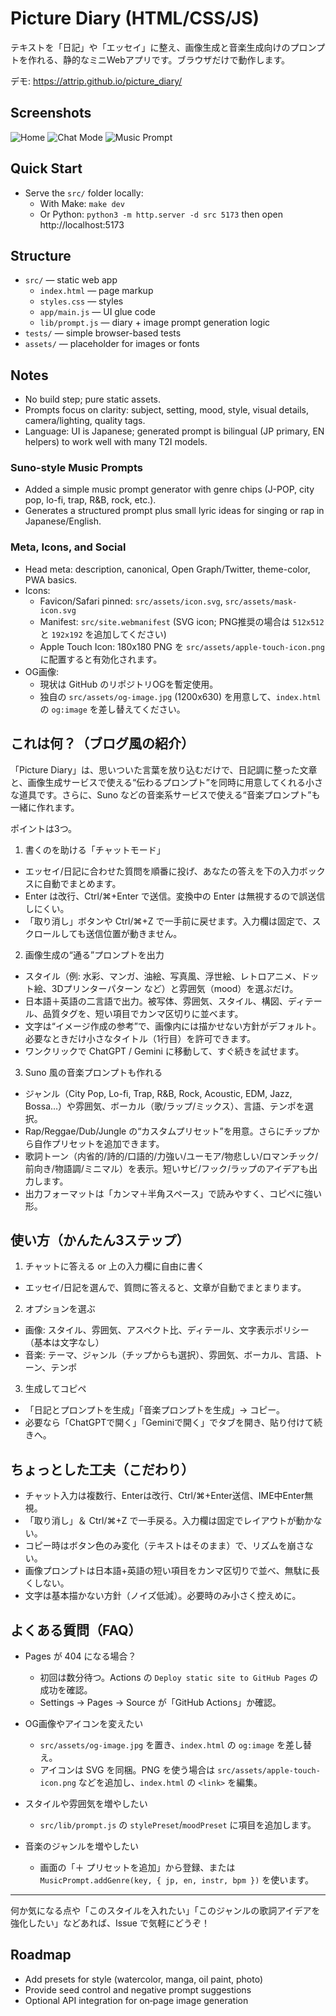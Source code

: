 # Picture Diary (HTML/CSS/JS)

テキストを「日記」や「エッセイ」に整え、画像生成と音楽生成向けのプロンプトを作れる、静的なミニWebアプリです。ブラウザだけで動作します。

デモ: https://attrip.github.io/picture_diary/

## Screenshots

![Home](src/assets/screenshots/screenshot-home.svg)
![Chat Mode](src/assets/screenshots/screenshot-chat.svg)
![Music Prompt](src/assets/screenshots/screenshot-music.svg)

## Quick Start

- Serve the `src/` folder locally:
  - With Make: `make dev`
  - Or Python: `python3 -m http.server -d src 5173` then open http://localhost:5173

## Structure

- `src/` — static web app
  - `index.html` — page markup
  - `styles.css` — styles
  - `app/main.js` — UI glue code
  - `lib/prompt.js` — diary + image prompt generation logic
- `tests/` — simple browser-based tests
- `assets/` — placeholder for images or fonts

## Notes

- No build step; pure static assets.
- Prompts focus on clarity: subject, setting, mood, style, visual details, camera/lighting, quality tags.
- Language: UI is Japanese; generated prompt is bilingual (JP primary, EN helpers) to work well with many T2I models.

### Suno-style Music Prompts

- Added a simple music prompt generator with genre chips (J-POP, city pop, lo-fi, trap, R&B, rock, etc.).
- Generates a structured prompt plus small lyric ideas for singing or rap in Japanese/English.

### Meta, Icons, and Social

- Head meta: description, canonical, Open Graph/Twitter, theme-color, PWA basics.
- Icons:
  - Favicon/Safari pinned: `src/assets/icon.svg`, `src/assets/mask-icon.svg`
  - Manifest: `src/site.webmanifest` (SVG icon; PNG推奨の場合は `512x512` と `192x192` を追加してください)
  - Apple Touch Icon: 180x180 PNG を `src/assets/apple-touch-icon.png` に配置すると有効化されます。
- OG画像:
  - 現状は GitHub のリポジトリOGを暫定使用。
  - 独自の `src/assets/og-image.jpg` (1200x630) を用意して、`index.html` の `og:image` を差し替えてください。

## これは何？（ブログ風の紹介）

「Picture Diary」は、思いついた言葉を放り込むだけで、日記調に整った文章と、画像生成サービスで使える“伝わるプロンプト”を同時に用意してくれる小さな道具です。さらに、Suno などの音楽系サービスで使える“音楽プロンプト”も一緒に作れます。

ポイントは3つ。

1) 書くのを助ける「チャットモード」
- エッセイ/日記に合わせた質問を順番に投げ、あなたの答えを下の入力ボックスに自動でまとめます。
- Enter は改行、Ctrl/⌘+Enter で送信。変換中の Enter は無視するので誤送信しにくい。
- 「取り消し」ボタンや Ctrl/⌘+Z で一手前に戻せます。入力欄は固定で、スクロールしても送信位置が動きません。

2) 画像生成の“通る”プロンプトを出力
- スタイル（例: 水彩、マンガ、油絵、写真風、浮世絵、レトロアニメ、ドット絵、3Dプリンターパターン など）と雰囲気（mood）を選ぶだけ。
- 日本語＋英語の二言語で出力。被写体、雰囲気、スタイル、構図、ディテール、品質タグを、短い項目でカンマ区切りに並べます。
- 文字は“イメージ作成の参考”で、画像内には描かせない方針がデフォルト。必要なときだけ小さなタイトル（1行目）を許可できます。
- ワンクリックで ChatGPT / Gemini に移動して、すぐ続きを試せます。

3) Suno 風の音楽プロンプトも作れる
- ジャンル（City Pop, Lo-fi, Trap, R&B, Rock, Acoustic, EDM, Jazz, Bossa…）や雰囲気、ボーカル（歌/ラップ/ミックス）、言語、テンポを選択。
- Rap/Reggae/Dub/Jungle の“カスタムプリセット”を用意。さらにチップから自作プリセットを追加できます。
- 歌詞トーン（内省的/詩的/口語的/力強い/ユーモア/物悲しい/ロマンチック/前向き/物語調/ミニマル）を表示。短いサビ/フック/ラップのアイデアも出力します。
- 出力フォーマットは「カンマ＋半角スペース」で読みやすく、コピペに強い形。

## 使い方（かんたん3ステップ）

1) チャットに答える or 上の入力欄に自由に書く
- エッセイ/日記を選んで、質問に答えると、文章が自動でまとまります。

2) オプションを選ぶ
- 画像: スタイル、雰囲気、アスペクト比、ディテール、文字表示ポリシー（基本は文字なし）
- 音楽: テーマ、ジャンル（チップからも選択）、雰囲気、ボーカル、言語、トーン、テンポ

3) 生成してコピペ
- 「日記とプロンプトを生成」「音楽プロンプトを生成」→ コピー。
- 必要なら「ChatGPTで開く」「Geminiで開く」でタブを開き、貼り付けて続きへ。

## ちょっとした工夫（こだわり）

- チャット入力は複数行、Enterは改行、Ctrl/⌘+Enter送信、IME中Enter無視。
- 「取り消し」＆ Ctrl/⌘+Z で一手戻る。入力欄は固定でレイアウトが動かない。
- コピー時はボタン色のみ変化（テキストはそのまま）で、リズムを崩さない。
- 画像プロンプトは日本語+英語の短い項目をカンマ区切りで並べ、無駄に長くしない。
- 文字は基本描かない方針（ノイズ低減）。必要時のみ小さく控えめに。

## よくある質問（FAQ）

- Pages が 404 になる場合？
  - 初回は数分待つ。Actions の `Deploy static site to GitHub Pages` の成功を確認。
  - Settings → Pages → Source が「GitHub Actions」か確認。

- OG画像やアイコンを変えたい
  - `src/assets/og-image.jpg` を置き、`index.html` の `og:image` を差し替え。
  - アイコンは SVG を同梱。PNG を使う場合は `src/assets/apple-touch-icon.png` などを追加し、`index.html` の `<link>` を編集。

- スタイルや雰囲気を増やしたい
  - `src/lib/prompt.js` の `stylePreset`/`moodPreset` に項目を追加します。

- 音楽のジャンルを増やしたい
  - 画面の「＋ プリセットを追加」から登録、または `MusicPrompt.addGenre(key, { jp, en, instr, bpm })` を使います。

---

何か気になる点や「このスタイルを入れたい」「このジャンルの歌詞アイデアを強化したい」などあれば、Issue で気軽にどうぞ！

## Roadmap

- Add presets for style (watercolor, manga, oil paint, photo)
- Provide seed control and negative prompt suggestions
- Optional API integration for on‑page image generation
